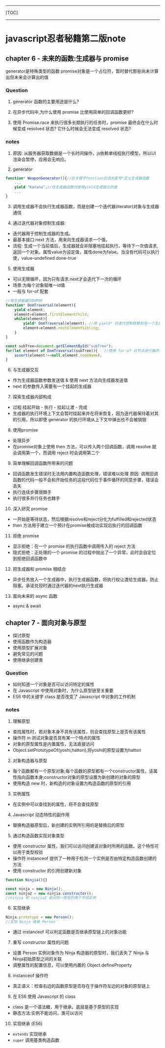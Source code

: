 
---

[TOC]

---

# javascript忍者秘籍第二版note
## chapter 6 - 未来的函数:生成器与 promise
generator是特殊类型的函数
promise对象是一个占位符，暂时替代那些尚未计算出但未来会计算出的值

### Question
1. generator 函数的主要用途是什么?

2. 在异步代码中,为什么使用 promise 比使用简单的回调函数更好?

3. 使用 Promise.race 来执行很多长期执行的任务时，promise 最终会在什么时候变成 resolved 状态? 它什么时候会无法变成 resolved 状态?

### notes
1. 原因: 从服务器获取数据是一个长时间操作，js依赖单线程执行模型，所以UI渲染会暂停，应用会无响应。

2. generator
```js
function* WeaponGenerator(){//在关键字function后添加星号*定义生成器函数
	...
	yield "Katana";//在生成器函数内使用yield生成独立的值
	...
}
```

3. 调用生成器不会执行生成器函数，而是创建一个迭代器(iterator)对象与生成器通信

4. 通过迭代器对象控制生成器:
+ 迭代器用于控制生成器的生成。
+ 最基本接口:next 方法，用来向生成器请求一个值。
+ 流程: 生成一个当前值后，生成器就会非阻塞地挂起执行，等待下一次值请求,返回一个对象。属性value为设定值，属性done为false。当没有代码可以执行使，value-undefined done-true

5. 使用生成器
+ 可以无限循环，因为只有请求.next才会迭代下一次的循环
+ 场景:为每个对象赋唯一id值
+ 一般与 for-of 配套
```js
//用生成器遍历DOM树
function* DomTraversal(element){
	yield element;
	element=element.firstElementChild;
	while(element){
		yield* DomTraversal(element); //用 yield* 将迭代控制转移到另一个生成器实例上
		element=element.nextElementSibling;
	}
}

const subTree=document.getElementById("subTree");
for(let element of DomTraversal(subTree)){   //使用 for-of 对节点进行循环迭代
	assert(element!==null,element.nodeName);
}
```

6. 与生成器交互
+ 作为生成器函数参数发送值 & 使用 next 方法向生成器发送值
+ next 的参数传入需要有一个挂起的生成器

7. 探索生成器内部构成
+ 过程:挂起开始 - 执行 - 挂起让渡 - 完成
+ 生成器的执行环境上下文会暂时挂起来并在将来恢复，因为迭代器保持着对其的引用，所以即使 generator 的执行环境从上下文中弹出也不会被销毁

8. 使用promise
+ 处理异步
+ 在promise对象上使用 then 方法，可以传入两个回调函数，调用 resolve 就会调用第一个，而调用 reject 时会调用第二个

9. 简单理解回调函数所带来的问题
+ 回调函数发生错误时无法用内置构造函数处理，错误难以处理
原因: 调用回调函数的代码一般不会和开始任务的这段代码位于事件循环的同意步骤，错误会丢失
+ 执行连续步骤很棘手
+ 执行很多并行任务也棘手

10. 深入研究 promise
+ 一开始是等待状态，然后根据resolve和reject分化为fulfilled和rejected状态
+ then 方法用于建立一个预计在promise被成功实现后执行的回调函数

11. 拒绝 promise
+ 显示拒绝：在一个 promise 的执行函数中调用传入的 reject 方法
+ 隐式拒绝：正处理的一个 promise 的过程中抛出了一个异常，此时会自定位到拒绝回调函数中

12. 把生成器和 promise 相结合
+ 异步任务放入一个生成器中，执行生成器函数，将执行权让渡给生成器，防止阻塞。承诺兑现时通过迭代器的next执行生成器

13. 面向未来的 async 函数
+ async & await

## chapter 7 - 面向对象与原型
+ 探讨原型
+ 使用函数作为构造器
+ 使用原型扩展对象
+ 避免常见的问题
+ 使用继承创建类

### Question
+ 如何知道一个对象是否可以访问特定的属性
+ 在 Javascript 中使用对象时，为什么原型链至关重要
+ ES6 中的关键字 class 是否改变了 Javascript 中对象的工作机制

### notes
1. 理解原型
+ 查找属性时，若对象本身不具有该属性，则会查找原型上是否有该属性
+ 操作符 in 测试对象是否具有某一个特点的属性
+ 对象的原型属性是内置属性，无法直接访问
+ Object.setPrototypeOf(yoshi,hattori),将yoshi的原型设置为hattori

2. 对象构造器与原型
+ 每个函数都有一个原型对象;每个函数的原型都有一个constructor属性，该属性指向函数本身;constructor对象的原型设置为新创建的对象的原型
+ 使用构造 new 时，新构造的对象设置为构造函数的原型的引用

3. 实例属性
+ 在实例中可以查找到的属性，将不会查找原型

4. Javascript 动态特性的副作用
+ 替换构造器原型后，新创建的实例所引用的是替换后的原型

5. 通过构造函数实现对象类型
+ 使用 constructor 属性，我们可以访问创建该对象时所用的函数。这个特性可以用于类型校验
+ 操作符 instanceof 提供了一种用于检测一个实例是否由特定构造函数创建的方法
+ 使用 constructor 的引用创建新对象
```js
function Ninjia(){}

const ninja = new Ninja();
const ninja2 = new ninjia.constructor();
//ninjia 和 ninjia2 是对同一原型的两个不同实例
```

6. 实现继承
```js
Ninja.prototype = new Person();
//实现 Ninja 继承 Person
```
+ 通过 instanceof 可以判定函数是否继承原型链上的对象功能

7. 重写 constructor 属性的问题
+ 设置 Person 实例对象作为 Ninja 构造器的原型时，我们丢失了 Ninja 与 Ninja初始原型之间的关联
+ 调整属性的配置信息，可以使用内置的 Object.defineProperty

8. instanceof 操作符
+ 真正语义：检查右边的函数原型是否存在于操作符左边的对象的原型链上

9. 在 ES6 使用 Javascript 的 class
+ class 是一个语法糖，用于继承，底层是基于原型的实现
+ 静态方法:实例不能访问，类可以访问

10. 实现继承
(ES6)
+ `extends` 实现继承
+ `super` 调用基类构造函数